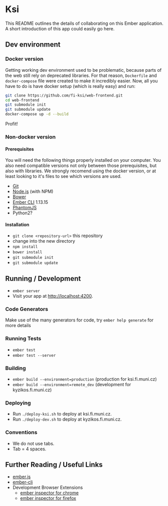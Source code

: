 # Ksi

This README outlines the details of collaborating on this Ember application.
A short introduction of this app could easily go here.

## Dev environment

### Docker version

Getting working dev environment used to be problematic, because parts of the web still rely on deprecated libraries. For that reason, `Dockerfile` and `docker-compose` file were created to make it incredibly easier. Now, all you have to do is have docker setup (which is really easy) and run:

```sh
git clone https://github.com/fi-ksi/web-frontend.git
cd web-frontend
git submodule init
git submodule update
docker-compose up -d --build
```

Profit!


### Non-docker version

#### Prerequisites

You will need the following things properly installed on your computer. You also need compatible versions not only between those prerequisites, but also with libraries. We strongly recomend using the docker version, or at least looking to it's files to see which versions are used.

* [Git](http://git-scm.com/)
* [Node.js](http://nodejs.org/) (with NPM)
* [Bower](http://bower.io/)
* [Ember CLI](http://www.ember-cli.com/) 1.13.15
* [PhantomJS](http://phantomjs.org/)
* Python2?

#### Installation

* `git clone <repository-url>` this repository
* change into the new directory
* `npm install`
* `bower install`
* `git submodule init`
* `git submodule update`

## Running / Development

* `ember server`
* Visit your app at [http://localhost:4200](http://localhost:4200).

### Code Generators

Make use of the many generators for code, try `ember help generate` for more details

### Running Tests

* `ember test`
* `ember test --server`

### Building

* `ember build --environment=production` (production for ksi.fi.muni.cz)
* `ember build --environment=remote_dev` (development for kyzikos.fi.muni.cz)

### Deploying

* Run `./deploy-ksi.sh` to deploy at ksi.fi.muni.cz.
* Run `./deploy-dev.sh` to deploy at kyzikos.fi.muni.cz.

### Conventions

* We do not use tabs.
* Tab = 4 spaces.

## Further Reading / Useful Links

* [ember.js](http://emberjs.com/)
* [ember-cli](http://www.ember-cli.com/)
* Development Browser Extensions
  * [ember inspector for chrome](https://chrome.google.com/webstore/detail/ember-inspector/bmdblncegkenkacieihfhpjfppoconhi)
  * [ember inspector for firefox](https://addons.mozilla.org/en-US/firefox/addon/ember-inspector/)

